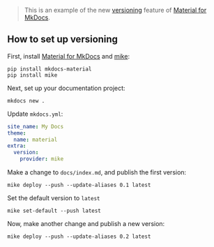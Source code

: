 > This is an example of the new [versioning][1] feature of
[Material for MkDocs][2].

  [1]: https://squidfunk.github.io/mkdocs-material/setup/setting-up-versioning/
  [2]: https://squidfunk.github.io/mkdocs-material/

## How to set up versioning

First, install [Material for MkDocs][3] and [mike][4]:

```
pip install mkdocs-material
pip install mike
```

  [3]: https://squidfunk.github.io/mkdocs-material/
  [4]: https://github.com/jimporter/mike

Next, set up your documentation project:

```
mkdocs new .
```

Update `mkdocs.yml`:

``` yaml
site_name: My Docs
theme:
  name: material
extra:
  version:
    provider: mike
```

Make a change to `docs/index.md`, and publish the first version:

```
mike deploy --push --update-aliases 0.1 latest
```

Set the default version to `latest`

```
mike set-default --push latest
```

Now, make another change and publish a new version:

```
mike deploy --push --update-aliases 0.2 latest
```


